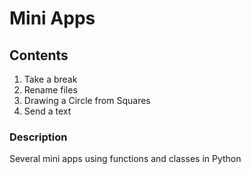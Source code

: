# Mini Apps

## Contents
1) Take a break
2) Rename files
3) Drawing a Circle from Squares
4) Send a text

### Description
Several mini apps using functions and classes in Python
